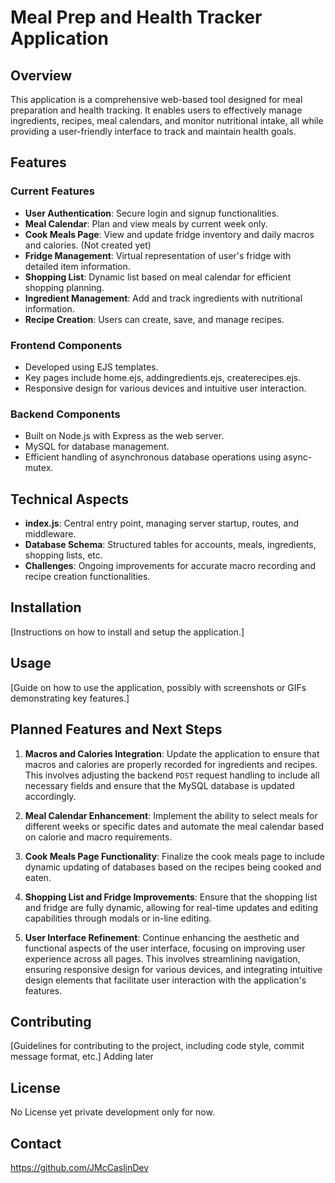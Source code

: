 
# Meal Prep and Health Tracker Application

## Overview
This application is a comprehensive web-based tool designed for meal preparation and health tracking. It enables users to effectively manage ingredients, recipes, meal calendars, and monitor nutritional intake, all while providing a user-friendly interface to track and maintain health goals.

## Features

### Current Features
- **User Authentication**: Secure login and signup functionalities.
- **Meal Calendar**: Plan and view meals by current week only.
- **Cook Meals Page**: View and update fridge inventory and daily macros and calories. (Not created yet)
- **Fridge Management**: Virtual representation of user's fridge with detailed item information.
- **Shopping List**: Dynamic list based on meal calendar for efficient shopping planning.
- **Ingredient Management**: Add and track ingredients with nutritional information.
- **Recipe Creation**: Users can create, save, and manage recipes.

### Frontend Components
- Developed using EJS templates.
- Key pages include home.ejs, addingredients.ejs, createrecipes.ejs.
- Responsive design for various devices and intuitive user interaction.

### Backend Components
- Built on Node.js with Express as the web server.
- MySQL for database management.
- Efficient handling of asynchronous database operations using async-mutex.

## Technical Aspects
- **index.js**: Central entry point, managing server startup, routes, and middleware.
- **Database Schema**: Structured tables for accounts, meals, ingredients, shopping lists, etc.
- **Challenges**: Ongoing improvements for accurate macro recording and recipe creation functionalities.

## Installation
[Instructions on how to install and setup the application.]

## Usage
[Guide on how to use the application, possibly with screenshots or GIFs demonstrating key features.]

## Planned Features and Next Steps
1. **Macros and Calories Integration**: Update the application to ensure that macros and calories are properly recorded for ingredients and recipes. This involves adjusting the backend `POST` request handling to include all necessary fields and ensure that the MySQL database is updated accordingly.

2. **Meal Calendar Enhancement**: Implement the ability to select meals for different weeks or specific dates and automate the meal calendar based on calorie and macro requirements.

3. **Cook Meals Page Functionality**: Finalize the cook meals page to include dynamic updating of databases based on the recipes being cooked and eaten.

4. **Shopping List and Fridge Improvements**: Ensure that the shopping list and fridge are fully dynamic, allowing for real-time updates and editing capabilities through modals or in-line editing.

5. **User Interface Refinement**: Continue enhancing the aesthetic and functional aspects of the user interface, focusing on improving user experience across all pages. This involves streamlining navigation, ensuring responsive design for various devices, and integrating intuitive design elements that facilitate user interaction with the application's features.

## Contributing
[Guidelines for contributing to the project, including code style, commit message format, etc.] Adding later

## License
No License yet private development only for now.

## Contact
https://github.com/JMcCaslinDev
